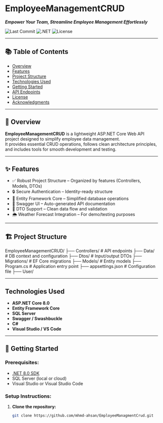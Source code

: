 # EmployeeManagementCRUD

_**Empower Your Team, Streamline Employee Management Effortlessly**_

![Last Commit](https://img.shields.io/github/last-commit/mhmd-ahsan/EmployeeManagmentCrud)
![.NET](https://img.shields.io/badge/.NET-8.0-blue)
![License](https://img.shields.io/badge/license-MIT-green)

---

## 📚 Table of Contents

- [Overview](#overview)
- [Features](#features)
- [Project Structure](#project-structure)
- [Technologies Used](#technologies-used)
- [Getting Started](#getting-started)
- [API Endpoints](#api-endpoints)
- [License](#license)
- [Acknowledgments](#acknowledgments)

---

## 📖 Overview

**EmployeeManagementCRUD** is a lightweight ASP.NET Core Web API project designed to simplify employee data management.  
It provides essential CRUD operations, follows clean architecture principles, and includes tools for smooth development and testing.

---

## ✨ Features

- ✅ Robust Project Structure – Organized by features (Controllers, Models, DTOs)
- 🔒 Secure Authentication – Identity-ready structure
- 💾 Entity Framework Core – Simplified database operations
- 📘 Swagger UI – Auto-generated API documentation
- 📨 DTO Support – Clean data flow and validation
- 🌦️ Weather Forecast Integration – For demo/testing purposes

---

## 🏗 Project Structure

EmployeeManagementCRUD/ ├── Controllers/        # API endpoints ├── Data/               # DB context and configuration ├── Dtos/               # Input/output DTOs ├── Migrations/         # EF Core migrations ├── Models/             # Entity models ├── Program.cs          # Application entry point ├── appsettings.json    # Configuration file ├── User/ 

---

## Technologies Used

- **ASP.NET Core 8.0**
- **Entity Framework Core**
- **SQL Server**
- **Swagger / Swashbuckle**
- **C#**
- **Visual Studio / VS Code**

---

## 🚀 Getting Started

### Prerequisites:
- [.NET 8.0 SDK](https://dotnet.microsoft.com/en-us/download/dotnet/8.0)
- SQL Server (local or cloud)
- Visual Studio or Visual Studio Code

### Setup Instructions:
1. **Clone the repository:**
   ```bash
   git clone https://github.com/mhmd-ahsan/EmployeeManagmentCrud.git